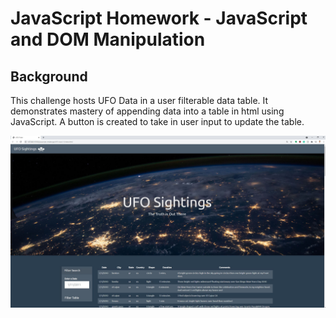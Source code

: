 # JavaScript Homework - JavaScript and DOM Manipulation

## Background

This challenge hosts UFO Data in a user filterable data table. It demonstrates mastery of appending data into a table in html using JavaScript. A button is created to take in user input to update the table.


<img src="/Mars-Level-1/static/images/javascript-site.jpg" alt="My cool logo"/>





